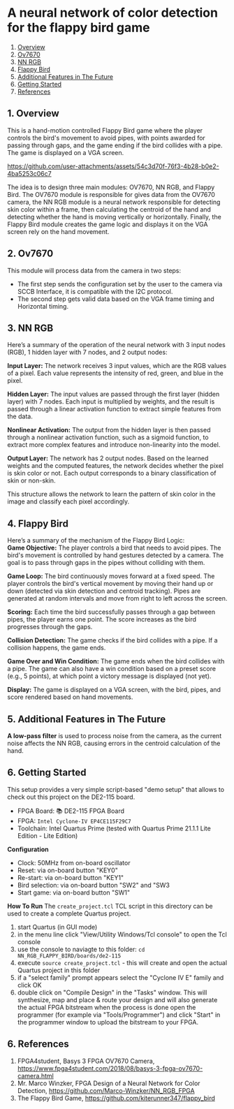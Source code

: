# A neural network of color detection for the flappy bird game
1. [Overview](#1-Overview)
2. [Ov7670](#2-Ov7670)
3. [NN RGB](#3-NN-RGB)
4. [Flappy Bird](#4-Flappy-Bird)
5. [Additional Features in The Future](#5-Additional-Features-in-The-Future)
6. [Getting Started](#6-Getting-Started)
7. [References](#6-References)

## 1. Overview
This is a hand-motion controlled Flappy Bird game where the player controls the bird's movement to avoid pipes, with points awarded for passing through gaps, and the game ending if the bird collides with a pipe. The game is displayed on a VGA screen.

https://github.com/user-attachments/assets/54c3d70f-76f3-4b28-b0e2-4ba5253c06c7

The idea is to design three main modules: OV7670, NN RGB, and Flappy Bird. The OV7670 module is responsible for gives data from the OV7670 camera, the NN RGB module is a neural network responsible for detecting skin color within a frame, then calculating the centroid of the hand and detecting whether the hand is moving vertically or horizontally. Finally, the Flappy Bird module creates the game logic and displays it on the VGA screen rely on the hand movement.

## 2. Ov7670
This module will process data from the camera in two steps:  
+ The first step sends the configuration set by the user to the camera via SCCB Interface, it is compatible with the I2C protocol.
+ The second step gets valid data based on the VGA frame timing and Horizontal timing.  

## 3. NN RGB 
Here’s a summary of the operation of the neural network with 3 input nodes (RGB), 1 hidden layer with 7 nodes, and 2 output nodes: 

**Input Layer:** The network receives 3 input values, which are the RGB values of a pixel. Each value represents the intensity of red, green, and blue in the pixel.  

**Hidden Layer:** The input values are passed through the first layer (hidden layer) with 7 nodes. Each input is multiplied by weights, and the result is passed through a linear activation function to extract simple features from the data.  

**Nonlinear Activation:** The output from the hidden layer is then passed through a nonlinear activation function, such as a sigmoid function, to extract more complex features and introduce non-linearity into the model.  

**Output Layer:** The network has 2 output nodes. Based on the learned weights and the computed features, the network decides whether the pixel is skin color or not. Each output corresponds to a binary classification of skin or non-skin.  

This structure allows the network to learn the pattern of skin color in the image and classify each pixel accordingly.  

## 4. Flappy Bird
Here’s a summary of the mechanism of the Flappy Bird Logic:  
**Game Objective:** The player controls a bird that needs to avoid pipes. The bird's movement is controlled by hand gestures detected by a camera. The goal is to pass through gaps in the pipes without colliding with them.  

**Game Loop:** The bird continuously moves forward at a fixed speed. The player controls the bird's vertical movement by moving their hand up or down (detected via skin detection and centroid tracking).
Pipes are generated at random intervals and move from right to left across the screen.  

**Scoring:** Each time the bird successfully passes through a gap between pipes, the player earns one point.
The score increases as the bird progresses through the gaps.  

**Collision Detection:** The game checks if the bird collides with a pipe. If a collision happens, the game ends.  

**Game Over and Win Condition:** The game ends when the bird collides with a pipe.
The game can also have a win condition based on a preset score (e.g., 5 points), at which point a victory message is displayed (not yet).  

**Display:** The game is displayed on a VGA screen, with the bird, pipes, and score rendered based on hand movements.  

## 5. Additional Features in The Future
**A low-pass filter** is used to process noise from the camera, as the current noise affects the NN RGB, causing errors in the centroid calculation of the hand.  

## 6. Getting Started

This setup provides a very simple script-based "demo setup" that allows to check out this project on the DE2-115 board.  

 + FPGA Board: 📚 DE2-115 FPGA Board
 + FPGA: `Intel Cyclone-IV EP4CE115F29C7`
 + Toolchain: Intel Quartus Prime (tested with Quartus Prime 21.1.1 Lite Edition - Lite Edition)  

 **Configuration**
 + Clock: 50MHz from on-board oscillator
 + Reset: via on-board button "KEY0"
 + Re-start: via on-board button "KEY1"
 + Bird selection: via on-board button "SW2" and "SW3
 + Start game: via on-board button "SW1"

 **How To Run**
The `create_project.tcl` TCL script in this directory can be used to create a complete Quartus project.  

 1. start Quartus (in GUI mode)
 2. in the menu line click "View/Utility Windows/Tcl console" to open the Tcl console
 3. use the console to naviagte to this folder: `cd NN_RGB_FLAPPY_BIRD/boards/de2-115`
 4. execute `source create_project.tcl` - this will create and open the actual Quartus project in this folder
 5. if a "select family" prompt appears select the "Cyclone IV E" family and click OK
 6. double click on "Compile Design" in the "Tasks" window. This will synthesize, map and place & route your design and will also generate the actual FPGA bitstream
    when the process is done open the programmer (for example via "Tools/Programmer") and click "Start" in the programmer window to upload the bitstream to your FPGA.
    
## 6. References  
1. FPGA4student, Basys 3 FPGA OV7670 Camera, https://www.fpga4student.com/2018/08/basys-3-fpga-ov7670-camera.html  
2. Mr. Marco Winzker, FPGA Design of a Neural Network for Color Detection, https://github.com/Marco-Winzker/NN_RGB_FPGA
3. The Flappy Bird Game, https://github.com/kiterunner347/flappy_bird  
